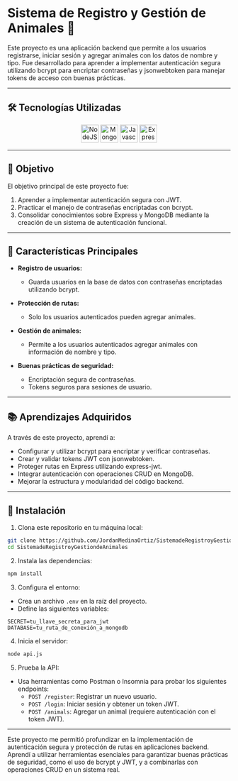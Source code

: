 # Sistema de Registro y Gestión de Animales 🐾

Este proyecto es una aplicación backend que permite a los usuarios registrarse, iniciar sesión y agregar animales con los datos de nombre y tipo. Fue desarrollado para aprender a implementar autenticación segura utilizando bcrypt para encriptar contraseñas y jsonwebtoken para manejar tokens de acceso con buenas prácticas.

---

## 🛠️ Tecnologías Utilizadas

<div align="center">
  <img src="https://cdn.jsdelivr.net/gh/devicons/devicon/icons/nodejs/nodejs-original.svg" height="40" alt="NodeJS"/>
  <img src="https://cdn.jsdelivr.net/gh/devicons/devicon@latest/icons/mongodb/mongodb-original.svg" height="40" alt="MongoDB"/>
  <img src="https://cdn.jsdelivr.net/gh/devicons/devicon/icons/javascript/javascript-original.svg" height="40" alt="Javascript"/>
  <img src="https://cdn.jsdelivr.net/gh/devicons/devicon@latest/icons/express/express-original-wordmark.svg" height="40" alt="Express" />
</div>

---

## 🎯 Objetivo

El objetivo principal de este proyecto fue:

1. Aprender a implementar autenticación segura con JWT.
2. Practicar el manejo de contraseñas encriptadas con bcrypt.
3. Consolidar conocimientos sobre Express y MongoDB mediante la creación de un sistema de autenticación funcional.

---

## 🚀 Características Principales

- **Registro de usuarios:**
  - Guarda usuarios en la base de datos con contraseñas encriptadas utilizando bcrypt.

- **Protección de rutas:**
  - Solo los usuarios autenticados pueden agregar animales.

- **Gestión de animales:**
  - Permite a los usuarios autenticados agregar animales con información de nombre y tipo.

- **Buenas prácticas de seguridad:**
  - Encriptación segura de contraseñas.
  - Tokens seguros para sesiones de usuario.

---

## 📚 Aprendizajes Adquiridos

A través de este proyecto, aprendí a:

- Configurar y utilizar bcrypt para encriptar y verificar contraseñas.
- Crear y validar tokens JWT con jsonwebtoken.
- Proteger rutas en Express utilizando express-jwt.
- Integrar autenticación con operaciones CRUD en MongoDB.
- Mejorar la estructura y modularidad del código backend.

---

## 🧩 Instalación

1. Clona este repositorio en tu máquina local:

```bash
git clone https://github.com/JordanMedinaOrtiz/SistemadeRegistroyGestiondeAnimales.git
cd SistemadeRegistroyGestiondeAnimales
```

2. Instala las dependencias:

```bash
npm install
```

3. Configura el entorno:

- Crea un archivo `.env` en la raíz del proyecto.
- Define las siguientes variables:

```env
SECRET=tu_llave_secreta_para_jwt
DATABASE=tu_ruta_de_conexión_a_mongodb
```

4. Inicia el servidor:

```bash
node api.js
```

5. Prueba la API:

- Usa herramientas como Postman o Insomnia para probar los siguientes endpoints:
  - `POST /register`: Registrar un nuevo usuario.
  - `POST /login`: Iniciar sesión y obtener un token JWT.
  - `POST /animals`: Agregar un animal (requiere autenticación con el token JWT).

---

Este proyecto me permitió profundizar en la implementación de autenticación segura y protección de rutas en aplicaciones backend. Aprendí a utilizar herramientas esenciales para garantizar buenas prácticas de seguridad, como el uso de bcrypt y JWT, y a combinarlas con operaciones CRUD en un sistema real.